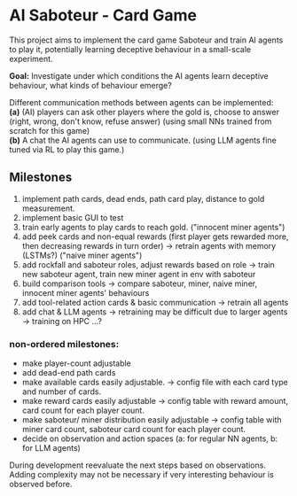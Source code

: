 # AI Saboteur - Card Game

This project aims to implement the card game Saboteur and train AI agents to play it, potentially learning deceptive behaviour in  a small-scale experiment.

**Goal:** Investigate under which conditions the AI agents learn deceptive behaviour, what kinds of behaviour emerge?

Different communication methods between agents can be implemented:  
**(a)** (AI) players can ask other players where the gold is, choose to answer (right, wrong, don't know, refuse answer) (using small NNs trained from scratch for this game)  
**(b)** A chat the AI agents can use to communicate. (using LLM agents fine tuned via RL to play this game.)





## Milestones

1. implement path cards, dead ends, path card play, distance to gold measurement.
2. implement basic GUI to test
3. train early agents to play cards to reach gold. ("innocent miner agents")
4. add peek cards and non-equal rewards (first player gets rewarded more, then decreasing rewards in turn order) -> retrain agents with memory (LSTMs?) ("naive miner agents")
5. add rockfall and saboteur roles, adjust rewards based on role -> train new saboteur agent, train new miner agent in env with saboteur
6. build comparison tools -> compare saboteur, miner, naive miner, innocent miner agents' behaviours
7. add tool-related action cards & basic communication -> retrain all agents
8. add chat & LLM agents -> retraining may be difficult due to larger agents -> training on HPC ...?

### non-ordered milestones:
- make player-count adjustable
- add dead-end path cards
- make available cards easily adjustable. -> config file with each card type and number of cards.
- make reward cards easily adjustable -> config table with reward amount, card count for each player count.
- make saboteur/ miner distribution easily adjustable -> config table with miner card count, saboteur card count for each player count.
- decide on observation and action spaces (a: for regular NN agents, b: for LLM agents)

During development reevaluate the next steps based on observations. Adding complexity may not be necessary if very interesting behaviour is observed before.
